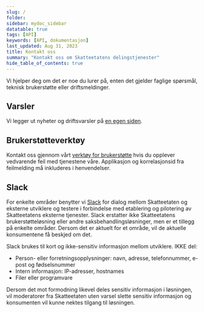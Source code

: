 ```yaml
---
slug: /
folder: 
sidebar: mydoc_sidebar
datatable: true
tags: [API]
keywords: [API, dokumentasjon]
last_updated: Aug 31, 2023
title: Kontakt oss
summary: "Kontakt oss om Skatteetatens delingstjenester"
hide_table_of_contents: true
---
```

Vi hjelper deg om det er noe du lurer på, enten det gjelder faglige spørsmål, teknisk brukerstøtte eller driftsmeldinger.

## Varsler

Vi legger ut nyheter og driftsvarsler på [en egen siden](/nyheter-og-driftsvarsler).

## Brukerstøtteverktøy

Kontakt oss gjennom vårt [verktøy for brukerstøtte](https://www.skatteetaten.no/deling/kontakt/) hvis du opplever vedvarende feil med tjenestene våre. Applikasjon og korrelasjonsid fra feilmelding må inkluderes i henvendelser.

## Slack

For enkelte områder benytter vi [Slack](https://skatteetaten.slack-com) for dialog mellom Skatteetaten og eksterne utviklere og testere i forbindelse med etablering og pilotering av Skatteetatens eksterne tjenester.
Slack erstatter ikke Skatteetatens brukerstøtteløsning eller andre saksbehandlingsløsninger, men er et tillegg på enkelte områder. Dersom det er aktuelt for et område, vil de aktuelle konsumentene få beskjed om det.

Slack brukes til  kort og ikke-sensitiv informasjon mellom utviklere. IKKE del:
* Person- eller forretningsopplysninger: navn, adresse, telefonnummer, e-post og fødselsnummer
* Intern informasjon: IP-adresser, hostnames
* Filer eller programvare

Dersom det mot formodning likevel deles sensitiv informasjon i løsningen, vil moderatorer fra Skatteetaten uten varsel slette sensitiv informasjon og konsumenten vil kunne nektes tilgang til løsningen.

